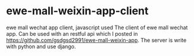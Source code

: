 # ewe-mall-weixin-app-client
ewe mall wechat app client, javascript used
The client of ewe mall wechat app. 
Can be used with an restful api which I posted in https://github.com/gsdgsd2991/ewe-mall-weixin-app.
The server is write with python and use django.
